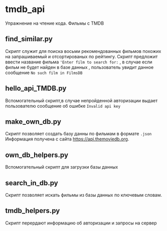 # tmdb_api
Упражнение на чтение кода. Фильмы с TMDB
## find_similar.py
Скрипт служит для поиска восьми рекомендованных  фильмов похожих на запрашиваемый и отсортированых по рейтингу. Скрипт предложит ввести название фильма `'Enter film to search for:` , в случае если фильм не будет найден в базе данных , пользователь увидит данное сообщение `No such film in FilmsDB`
## hello_api_TMDB.py
Вспомогательный скрипт,в случае непройденной авторизации выдает пользователю сообщение об ошибке `Invalid api key`
## make_own_db.py
Скрипт позволяет создать базу данны по фильмам в формате `.json` Информация получена с сайта https://api.themoviedb.org.
## own_db_helpers.py 
Вспомогательный скрипт для загрузки базы данных
## search_in_db.py
Скрипт позволяет искать фильмы из базы данных по ключевым словам.
## tmdb_helpers.py
Скрипт перердают информацию об авторизации и запросы на сервер
